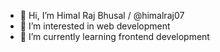 - 👋 Hi, I’m Himal Raj Bhusal / @himalraj07
- 👀 I’m interested in web development
- 🌱 I’m currently learning frontend development

  
<!---
- 💞️ I’m looking to collaborate on ...
- 📫 How to reach me ...
--->

<!---
  himalraj07/himalraj07 is a ✨ special ✨ repository because its `README.md` (this file) appears on your GitHub profile.
  You can click the Preview link to take a look at your changes.
--->
